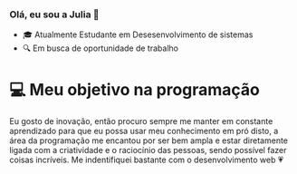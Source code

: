 ### Olá, eu sou a Julia 👋

- :mortar_board: Atualmente Estudante em Desesenvolvimento de sistemas
- :mag: Em busca de oportunidade de trabalho

# :computer: Meu objetivo na programação
Eu gosto de inovação, então procuro sempre me manter em constante aprendizado para que eu possa usar meu conhecimento em pró disto, a área da programação me encantou por ser bem ampla e estar diretamente ligada com a criatividade e o raciocínio das pessoas, sendo possível fazer coisas incríveis. Me indentifiquei bastante com o desenvolvimento web :heartpulse:
